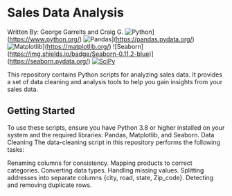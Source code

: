 # Sales Data Analysis
Written By: George Garrelts and Craig G.
![Python](https://img.shields.io/badge/Python-3.8%2B-blue)](https://www.python.org/)
![Pandas](https://img.shields.io/badge/Pandas-1.3.3-blue)](https://pandas.pydata.org/)
![Matplotlib](https://img.shields.io/badge/Matplotlib-3.4.3-blue)](https://matplotlib.org/)
![Seaborn] (https://img.shields.io/badge/Seaborn-0.11.2-blue)](https://seaborn.pydata.org/)
[![SciPy](https://img.shields.io/badge/SciPy-1.7.0-brightgreen)](https://www.scipy.org/)

This repository contains Python scripts for analyzing sales data. It provides a set of data cleaning and analysis tools to help you gain insights from your sales data.

## Getting Started

To use these scripts, ensure you have Python 3.8 or higher installed on your system and the required libraries: Pandas, Matplotlib, and Seaborn.
Data Cleaning
The data-cleaning script in this repository performs the following tasks:

Renaming columns for consistency.
Mapping products to correct categories.
Converting data types.
Handling missing values.
Splitting addresses into separate columns {city, road, state, Zip_code}.
Detecting and removing duplicate rows.




